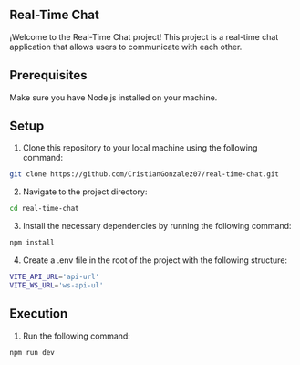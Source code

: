 ## Real-Time Chat
  ¡Welcome to the Real-Time Chat project! This project is a real-time chat application that allows users to communicate with each other.

## Prerequisites
  Make sure you have Node.js installed on your machine.

## Setup
1. Clone this repository to your local machine using the following command:

  ```bash
  git clone https://github.com/CristianGonzalez07/real-time-chat.git
  ```

2. Navigate to the project directory:

  ```bash
  cd real-time-chat
  ```

3. Install the necessary dependencies by running the following command:

  ```bash
  npm install
  ```

4. Create a .env file in the root of the project with the following structure:

  ```bash
  VITE_API_URL='api-url'
  VITE_WS_URL='ws-api-ul'
  ```

## Execution

1.  Run the following command:

  ```bash
  npm run dev
  ```
